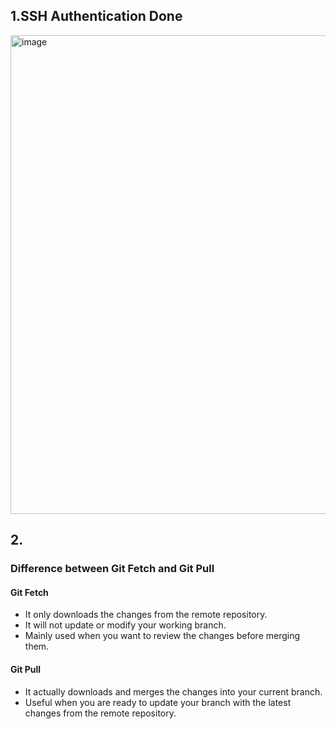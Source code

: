 ## 1.SSH Authentication Done 
<img width="1364" height="766" alt="image" src="https://github.com/user-attachments/assets/9c9ae324-8805-4864-9c4c-28565b998acb" />













## 2.
###  Difference between Git Fetch and Git Pull

#### Git Fetch
- It only downloads the changes from the remote repository.  
- It will not update or modify your working branch.  
- Mainly used when you want to review the changes before merging them.  

#### Git Pull
- It actually downloads and merges the changes into your current branch.  
- Useful when you are ready to update your branch with the latest changes from the remote repository.  

